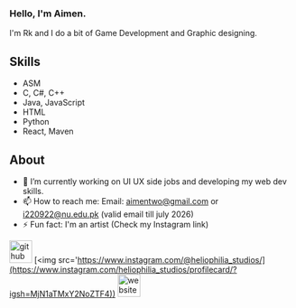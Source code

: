 ### Hello, I'm Aimen.

I'm Rk and I do a bit of Game Development and Graphic designing.

## Skills 
* ASM
* C, C#, C++
* Java, JavaScript
* HTML
* Python
* React, Maven

## About 
- 🔭 I’m currently working on UI UX side jobs and developing my web dev skills. 
- 📫 How to reach me: Email: aimentwo@gmail.com or i220922@nu.edu.pk (valid email till july 2026) 
- ⚡ Fun fact: I'm an artist (Check my Instagram link) 

[<img src='https://cdn.jsdelivr.net/npm/simple-icons@3.0.1/icons/github.svg' alt='github' height='40'>](https://github.com/aimenahmadd)  [<img src='https://www.instagram.com/@heliophilia_studios/](https://www.instagram.com/heliophilia_studios/profilecard/?igsh=MjN1aTMxY2NoZTF4))  [<img src='https://cdn.jsdelivr.net/npm/simple-icons@3.0.1/icons/icloud.svg' alt='website' height='40'>](https://www.instagram.com/heliophilia_studios/)  



